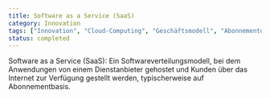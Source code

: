 ```yaml
---
title: Software as a Service (SaaS)
category: Innovation
tags: ["Innovation", "Cloud-Computing", "Geschäftsmodell", "Abonnementdienste"]
status: completed
---
```

Software as a Service (SaaS): Ein Softwareverteilungsmodell, bei dem Anwendungen von einem Dienstanbieter gehostet und Kunden über das Internet zur Verfügung gestellt werden, typischerweise auf Abonnementbasis.